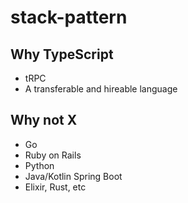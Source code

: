 # stack-pattern

## Why TypeScript

- tRPC
- A transferable and hireable language

## Why not X

- Go
- Ruby on Rails
- Python
- Java/Kotlin Spring Boot
- Elixir, Rust, etc
